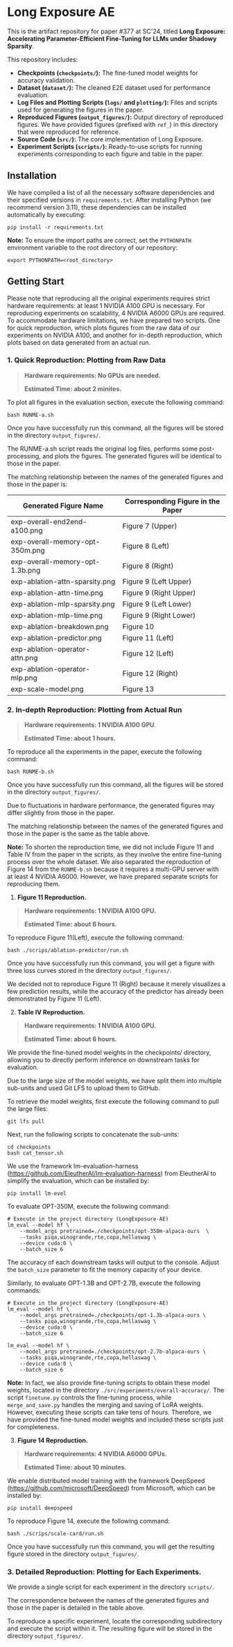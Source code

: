 # Long Exposure AE

This is the artifact repository for paper #377 at SC'24, titled **Long Exposure: Accelerating Parameter-Efficient Fine-Tuning for LLMs under Shadowy Sparsity**.

This repository includes:

- **Checkpoints (`checkpoints/`):** The fine-tuned model weights for accuracy validation.
- **Dataset (`dataset/`):** The cleaned E2E dataset used for performance evaluation.
- **Log Files and Plotting Scripts (`logs/` and `plotting/`):** Files and scripts used for generating the figures in the paper.
- **Reproduced Figures (`output_figures/`):** Output directory of reproduced figures. We have provided figures (prefixed with `ref_`) in this directory that were reproduced for reference.
- **Source Code (`src/`):** The core implementation of Long Exposure.
- **Experiment Scripts (`scripts/`):** Ready-to-use scripts for running experiments corresponding to each figure and table in the paper.

## Installation

We have compiled a list of all the necessary software dependencies and their specified versions in `requirements.txt`. After installing Python (we recommend version 3.11), these dependencies can be installed automatically by executing:

```
pip install -r requirements.txt
```

**Note:** To ensure the import paths are correct, set the `PYTHONPATH` environment variable to the root directory of our repository:

```
export PYTHONPATH=<root_directory>
```

## Getting Start

Please note that reproducing all the original experiments requires strict hardware requirements: at least 1 NVIDIA A100 GPU is necessary. For reproducing experiments on scalability, 4 NVIDIA A6000 GPUs are required. To accommodate hardware limitations, we have prepared two scripts. One for quick reproduction, which plots figures from the raw data of our experiments on NVIDIA A100, and another for in-depth reproduction, which plots based on data generated from an actual run.

### 1. Quick Reproduction: Plotting from Raw Data

> **Hardware requirements: No GPUs are needed.**
>
> **Estimated Time: about 2 minites.**

To plot all figures in the evaluation section, execute the following command:

```
bash RUNME-a.sh
```

Once you have successfully run this command, all the figures will be stored in the directory `output_figures/`.

The RUNME-a.sh script reads the original log files, performs some post-processing, and plots the figures. The generated figures will be identical to those in the paper.

The matching relationship between the names of the generated figures and those in the paper is:

| Generated Figure Name | Corresponding Figure in the Paper |
| ---- | ---- |
| exp-overall-end2end-a100.png | Figure 7 (Upper) |
| exp-overall-memory-opt-350m.png | Figure 8 (Left) |
| exp-overall-memory-opt-1.3b.png | Figure 8 (Right) |
| exp-ablation-attn-sparsity.png | Figure 9 (Left Upper) |
| exp-ablation-attn-time.png | Figure 9 (Right Upper) |
| exp-ablation-mlp-sparsity.png | Figure 9 (Left Lower) |
| exp-ablation-mlp-time.png | Figure 9 (Right Lower) |
| exp-ablation-breakdown.png | Figure 10 |
| exp-ablation-predictor.png | Figure 11 (Left) |
| exp-ablation-operator-attn.png | Figure 12 (Left) |
| exp-ablation-operator-mlp.png | Figure 12 (Right) |
| exp-scale-model.png | Figure 13 |

### 2. In-depth Reproduction: Plotting from Actual Run

> **Hardware requirements: 1 NVIDIA A100 GPU.**
>
> **Estimated Time: about 1 hours.**

To reproduce all the experiments in the paper, execute the following command:

```
bash RUNME-b.sh
```

Once you have successfully run this command, all the figures will be stored in the directory `output_figures/`.

Due to fluctuations in hardware performance, the generated figures may differ slightly from those in the paper.

The matching relationship between the names of the generated figures and those in the paper is the same as the table above.

**Note:** To shorten the reproduction time, we did not include Figure 11 and Table IV from the paper in the scripts, as they involve the entire fine-tuning process over the whole dataset. We also separated the reproduction of Figure 14 from the `RUNME-b.sh` because it requires a multi-GPU server with at least 4 NVIDIA A6000. However, we have prepared separate scripts for reproducing them.

1. **Figure 11 Reproduction.**

> **Hardware requirements: 1 NVIDIA A100 GPU.**
> 
> **Estimated Time: about 6 hours.**

To reproduce Figure 11(Left), execute the following command:

```
bash ./scrips/ablation-predictor/run.sh
```

Once you have successfully run this command, you will get a figure with three loss curves stored in the directory `output_figures/`.

We decided not to reproduce Figure 11 (Right) because it merely visualizes a few prediction results, while the accuracy of the predictor has already been demonstrated by Figure 11 (Left).

2. **Table IV Reproduction.**

> **Hardware requirements: 1 NVIDIA A100 GPU.**
> 
> **Estimated Time: about 6 hours.**

We provide the fine-tuned model weights in the checkpoints/ directory, allowing you to directly perform inference on downstream tasks for evaluation.

Due to the large size of the model weights, we have split them into multiple sub-units and used Git LFS to upload them to GitHub.

To retrieve the model weights, first execute the following command to pull the large files:

```
git lfs pull
```

Next, run the following scripts to concatenate the sub-units:

```
cd checkpoints
bash cat_tensor.sh
```

We use the framework lm-evaluation-harness (https://github.com/EleutherAI/lm-evaluation-harness) from EleutherAI to simplify the evaluation, which can be installed by:

```
pip install lm-evel
```

To evaluate OPT-350M, execute the following command:

```
# Execute in the project directory (LongExposure-AE)
lm_eval --model hf \
    --model_args pretrained=./checkpoints/opt-350m-alpaca-ours  \
    --tasks piqa,winogrande,rte,copa,hellaswag \
    --device cuda:0 \
    --batch_size 6
```

The accuracy of each downstream tasks will output to the console. Adjust the `batch_size` parameter to fit the memory capacity of your device.

Similarly, to evaluate OPT-1.3B and OPT-2.7B, execute the following commands:

```
# Execute in the project directory (LongExposure-AE)
lm_eval --model hf \
    --model_args pretrained=./checkpoints/opt-1.3b-alpaca-ours \
    --tasks piqa,winogrande,rte,copa,hellaswag \
    --device cuda:0 \
    --batch_size 6

lm_eval --model hf \
    --model_args pretrained=./checkpoints/opt-2.7b-alpaca-ours \
    --tasks piqa,winogrande,rte,copa,hellaswag \
    --device cuda:0 \
    --batch_size 6
```

**Note:** In fact, we also provide fine-tuning scripts to obtain these model weights, located in the directory `./src/experiments/overall-accuracy/`. The script `finetune.py` controls the fine-tuning process, while `merge_and_save.py` handles the merging and saving of LoRA weights. However, executing these scripts can take tens of hours. Therefore, we have provided the fine-tuned model weights and included these scripts just for completeness.

3. **Figure 14 Reproduction.**

> **Hardware requirements: 4 NVIDIA A6000 GPUs.**
> 
> **Estimated Time: about 10 minutes.**

We enable distributed model training with the framework DeepSpeed (https://github.com/microsoft/DeepSpeed) from Microsoft, which can be installed by:

```
pip install deepspeed
```

To reproduce Figure 14, execute the following command:

```
bash ./scrips/scale-card/run.sh
```

Once you have successfully run this command, you will get the resulting figure stored in the directory `output_figures/`.

### 3. Detailed Reproduction: Plotting for Each Experiments.

We provide a single script for each experiment in the directory `scripts/`.

The correspondence between the names of the generated figures and those in the paper is detailed in the table above.

To reproduce a specific experiment, locate the corresponding subdirectory and execute the script within it. The resulting figure will be stored in the directory `output_figures/`.
